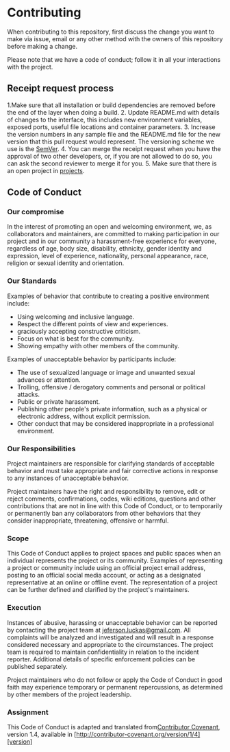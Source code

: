 # Contributing

When contributing to this repository, first discuss the change you want to make via issue, email or any other method with the owners of this repository before making a change.

Please note that we have a code of conduct; follow it in all your interactions with the project.

## Receipt request process

1.Make sure that all installation or build dependencies are removed before the end of the layer when doing a build. 2. Update README.md with details of changes to the interface, this includes new environment variables, exposed ports, useful file locations and container parameters. 3. Increase the version numbers in any sample file and the README.md file for the new version that this pull request would represent. The versioning scheme we use is the [SemVer](https://semver.org/). 4. You can merge the receipt request when you have the approval of two other developers, or, if you are not allowed to do so, you can ask the second reviewer to merge it for you. 5. Make sure that there is an open project in [projects](https://github.com/JefersonLucas/reserve.io/projects).

## Code of Conduct

### Our compromise

In the interest of promoting an open and welcoming environment, we, as collaborators and maintainers, are committed to making participation in our project and in our community a harassment-free experience for everyone, regardless of age, body size, disability, ethnicity, gender identity and expression, level of experience, nationality, personal appearance, race, religion or sexual identity and orientation.

### Our Standards

Examples of behavior that contribute to creating a positive environment include:

- Using welcoming and inclusive language.
- Respect the different points of view and experiences.
- graciously accepting constructive criticism.
- Focus on what is best for the community.
- Showing empathy with other members of the community.

Examples of unacceptable behavior by participants include:

- The use of sexualized language or image and unwanted sexual advances or attention.
- Trolling, offensive / derogatory comments and personal or political attacks.
- Public or private harassment.
- Publishing other people's private information, such as a physical or electronic address, without explicit permission.
- Other conduct that may be considered inappropriate in a professional environment.

### Our Responsibilities

Project maintainers are responsible for clarifying standards of acceptable behavior and must take appropriate and fair corrective actions in response to any instances of unacceptable behavior.

Project maintainers have the right and responsibility to remove, edit or reject comments, confirmations, codes, wiki editions, questions and other contributions that are not in line with this Code of Conduct, or to temporarily or permanently ban any collaborators from other behaviors that they consider inappropriate, threatening, offensive or harmful.

### Scope

This Code of Conduct applies to project spaces and public spaces when an individual represents the project or its community. Examples of representing a project or community include using an official project email address, posting to an official social media account, or acting as a designated representative at an online or offline event. The representation of a project can be further defined and clarified by the project's maintainers.

### Execution

Instances of abusive, harassing or unacceptable behavior can be reported by contacting the project team at [jeferson.luckas@gmail.com](mailto:jeferson.luckas@gmail.com). All complaints will be analyzed and investigated and will result in a response considered necessary and appropriate to the circumstances. The project team is required to maintain confidentiality in relation to the incident reporter. Additional details of specific enforcement policies can be published separately.

Project maintainers who do not follow or apply the Code of Conduct in good faith may experience temporary or permanent repercussions, as determined by other members of the project leadership.

### Assignment

This Code of Conduct is adapted and translated from[Contributor Covenant][homepage], version 1.4, available in [http://contributor-covenant.org/version/1/4][version]

[homepage]: http://contributor-covenant.org
[version]: http://contributor-covenant.org/version/1/4/
